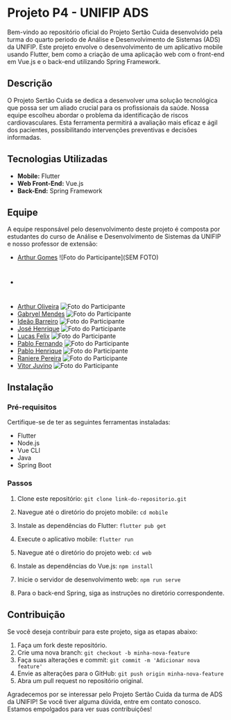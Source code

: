 # Projeto P4 - UNIFIP ADS

Bem-vindo ao repositório oficial do Projeto Sertão Cuida desenvolvido pela turma do quarto periodo de Análise e Desenvolvimento de Sistemas (ADS) da UNIFIP. Este projeto envolve o desenvolvimento de um aplicativo mobile usando Flutter, bem como a criação de uma aplicação web com o front-end em Vue.js e o back-end utilizando Spring Framework.

## Descrição

O Projeto Sertão Cuida se dedica a desenvolver uma solução tecnológica que possa ser um aliado crucial para os profissionais da saúde. Nossa equipe escolheu abordar o problema da identificação de riscos cardiovasculares. Esta ferramenta permitirá a avaliação mais eficaz e ágil dos pacientes, possibilitando intervenções preventivas e decisões informadas.


## Tecnologias Utilizadas

- **Mobile:** Flutter
- **Web Front-End:** Vue.js
- **Back-End:** Spring Framework

## Equipe

A equipe responsável pelo desenvolvimento deste projeto é composta por estudantes do curso de Análise e Desenvolvimento de Sistemas da UNIFIP e nosso professor de extensão:

- [Arthur Gomes](https://github.com/Arth-26) ![Foto do Participante](SEM FOTO)
- #
- [Arthur Oliveira](https://github.com/arthurgomes1k) ![Foto do Participante](https://avatars.githubusercontent.com/u/101721044?v=4)
- [Gabryel Mendes](https://github.com/mendesczgmt) ![Foto do Participante](https://avatars.githubusercontent.com/u/101441186?v=4)
- [Ideão Barreiro](https://github.com/IdeaoBarreiro) ![Foto do Participante](https://avatars.githubusercontent.com/u/111693570?v=4)
- [José Henrique](https://github.com/BDM-Henrique) ![Foto do Participante](https://avatars.githubusercontent.com/u/111789465?v=4)
- [Lucas Felix](https://github.com/lucasfelixdev) ![Foto do Participante](https://avatars.githubusercontent.com/u/95368707?v=4)
- [Pablo Fernando](https://github.com/pablorobertofernando) ![Foto do Participante](https://avatars.githubusercontent.com/u/32016265?v=4)
- [Pablo Henrique](https://github.com/PabloHnrq) ![Foto do Participante](https://avatars.githubusercontent.com/u/105835683?v=4)
- [Raniere Pereira](https://github.com/Ranierelp) ![Foto do Participante](https://avatars.githubusercontent.com/u/118647138?v=4)
- [Vitor Juvino](https://github.com/VitorJuvino) ![Foto do Participante](https://avatars.githubusercontent.com/u/99814359?v=4)

## Instalação

### Pré-requisitos

Certifique-se de ter as seguintes ferramentas instaladas:

- Flutter
- Node.js
- Vue CLI
- Java
- Spring Boot

### Passos

1. Clone este repositório: `git clone link-do-repositorio.git`
2. Navegue até o diretório do projeto mobile: `cd mobile`
3. Instale as dependências do Flutter: `flutter pub get`
4. Execute o aplicativo mobile: `flutter run`

5. Navegue até o diretório do projeto web: `cd web`
6. Instale as dependências do Vue.js: `npm install`
7. Inicie o servidor de desenvolvimento web: `npm run serve`

8. Para o back-end Spring, siga as instruções no diretório correspondente.

## Contribuição

Se você deseja contribuir para este projeto, siga as etapas abaixo:

1. Faça um fork deste repositório.
2. Crie uma nova branch: `git checkout -b minha-nova-feature`
3. Faça suas alterações e commit: `git commit -m 'Adicionar nova feature'`
4. Envie as alterações para o GitHub: `git push origin minha-nova-feature`
5. Abra um pull request no repositório original.


Agradecemos por se interessar pelo Projeto Sertão Cuida da turma de ADS da UNIFIP! Se você tiver alguma dúvida, entre em contato conosco. Estamos empolgados para ver suas contribuições!
